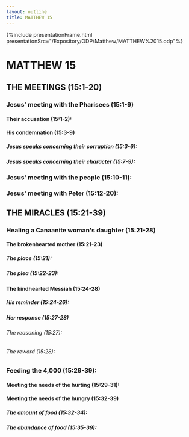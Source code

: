 ```yaml
---
layout: outline
title: MATTHEW 15
---
```

{%include presentationFrame.html presentationSrc="/Expository/ODP/Matthew/MATTHEW%2015.odp"%}

# MATTHEW 15
## THE MEETINGS (15:1-20) 
###  Jesus\' meeting with the Pharisees (15:1-9) 
####  Their accusation (15:1-2): 
####  His condemnation (15:3-9) 
#####  Jesus speaks concerning their corruption (15:3-6): 
#####  Jesus speaks concerning their character (15:7-9): 
###  Jesus\' meeting with the people (15:10-11): 
###  Jesus\' meeting with Peter (15:12-20): 
## THE MIRACLES (15:21-39) 
###  Healing a Canaanite woman\'s daughter (15:21-28) 
####  The brokenhearted mother (15:21-23) 
#####  The place (15:21): 
#####  The plea (15:22-23): 
####  The kindhearted Messiah (15:24-28) 
#####  His reminder (15:24-26): 
#####  Her response (15:27-28) 
######  The reasoning (15:27): 
######  The reward (15:28): 
###  Feeding the 4,000 (15:29-39): 
####  Meeting the needs of the hurting (15:29-31): 
####  Meeting the needs of the hungry (15:32-39) 
#####  The amount of food (15:32-34): 
#####  The abundance of food (15:35-39): 

